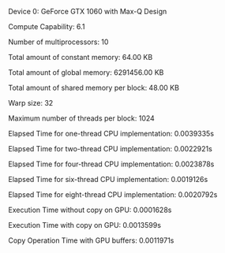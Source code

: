 Device 0: GeForce GTX 1060 with Max-Q Design

Compute Capability: 6.1

Number of multiprocessors: 10

Total amount of constant memory: 64.00 KB

Total amount of global memory: 6291456.00 KB

Total amount of shared memory per block: 48.00 KB

Warp size: 32

Maximum number of threads per block: 1024

Elapsed Time for one-thread CPU implementation: 0.0039335s

Elapsed Time for two-thread CPU implementation: 0.0022921s

Elapsed Time for four-thread CPU implementation: 0.0023878s

Elapsed Time for six-thread CPU implementation: 0.0019126s

Elapsed Time for eight-thread CPU implementation: 0.0020792s

Execution Time without copy on GPU: 0.0001628s

Execution Time with copy on GPU: 0.0013599s

Copy Operation Time with GPU buffers: 0.0011971s

